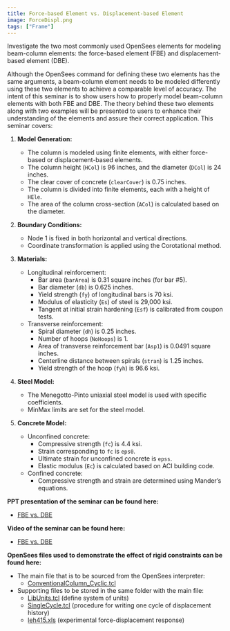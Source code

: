 ```yaml
---
title: Force-based Element vs. Displacement-based Element
image: ForceDispl.png
tags: ["Frame"]
---
```


Investigate the two most commonly used OpenSees elements for modeling beam-column
elements: the force-based element (FBE) and displacement-based element (DBE). 


Although the OpenSees command for defining these two elements has the
same arguments, a beam-column element needs to be modeled differently
using these two elements to achieve a comparable level of accuracy. The
intent of this seminar is to show users how to properly model
beam-column elements with both FBE and DBE. The theory behind these two
elements along with two examples will be presented to users to enhance
their understanding of the elements and assure their correct
application. This seminar covers:

<ol>
<li>
<p><strong>Model Generation:</strong></p>
<ul>
<li>The column is modeled using finite elements, with either force-based or displacement-based elements.</li>
<li>The column height (<code>HCol</code>) is 96 inches, and the diameter (<code>DCol</code>) is 24 inches.</li>
<li>The clear cover of concrete (<code>clearCover</code>) is 0.75 inches.</li>
<li>The column is divided into finite elements, each with a height of <code>HEle</code>.</li>
<li>The area of the column cross-section (<code>ACol</code>) is calculated based on the diameter.</li>
</ul>
</li>
<li>
<p><strong>Boundary Conditions:</strong></p>
<ul>
<li>Node 1 is fixed in both horizontal and vertical directions.</li>
<li>Coordinate transformation is applied using the Corotational method.</li>
</ul>
</li>
<li>
<p><strong>Materials:</strong></p>
<ul>
<li>Longitudinal reinforcement:
<ul>
<li>Bar area (<code>barArea</code>) is 0.31 square inches (for bar #5).</li>
<li>Bar diameter (<code>db</code>) is 0.625 inches.</li>
<li>Yield strength (<code>fy</code>) of longitudinal bars is 70 ksi.</li>
<li>Modulus of elasticity (<code>Es</code>) of steel is 29,000 ksi.</li>
<li>Tangent at initial strain hardening (<code>Esf</code>) is calibrated from coupon tests.</li>
</ul>
</li>
<li>Transverse reinforcement:
<ul>
<li>Spiral diameter (<code>dh</code>) is 0.25 inches.</li>
<li>Number of hoops (<code>NoHoops</code>) is 1.</li>
<li>Area of transverse reinforcement bar (<code>Asp1</code>) is 0.0491 square inches.</li>
<li>Centerline distance between spirals (<code>stran</code>) is 1.25 inches.</li>
<li>Yield strength of the hoop (<code>fyh</code>) is 96.6 ksi.</li>
</ul>
</li>
</ul>
</li>
<li>
<p><strong>Steel Model:</strong></p>
<ul>
<li>The Menegotto-Pinto uniaxial steel model is used with specific coefficients.</li>
<li>MinMax limits are set for the steel model.</li>
</ul>
</li>
<li>
<p><strong>Concrete Model:</strong></p>
<ul>
<li>Unconfined concrete:
<ul>
<li>Compressive strength (<code>fc</code>) is 4.4 ksi.</li>
<li>Strain corresponding to <code>fc</code> is <code>eps0</code>.</li>
<li>Ultimate strain for unconfined concrete is <code>epss</code>.</li>
<li>Elastic modulus (<code>Ec</code>) is calculated based on ACI building code.</li>
</ul>
</li>
<li>Confined concrete:
<ul>
<li>Compressive strength and strain are determined using Mander’s equations.</li>
</ul>
</li>
</ul>
</li>
</ol>

<p><strong>PPT presentation of the seminar can be found
here:</strong></p>
<ul>
<li><a href="Media:_FBEvsDBE_final.pdf" title="wikilink">FBE vs.
DBE</a></li>
</ul>
<p><strong>Video of the seminar can be found here:</strong></p>
<ul>
<li><a href="http://www.youtube.com/watch?v=yk-1k2aF53E">FBE vs.
DBE</a></li>
</ul>
<p><strong>OpenSees files used to demonstrate the effect of rigid
constraints can be found here:</strong></p>
<ul>
<li>The main file that is to be sourced from the OpenSees interpreter:
<ul>
<li><a href="ConventionalColumn_Cyclic.tcl"
title="wikilink">ConventionalColumn_Cyclic.tcl</a></li>
</ul></li>
<li>Supporting files to be stored in the same folder with the main file:
<ul>
<li><a href="LibUnits.tcl" title="wikilink">LibUnits.tcl</a> (define
system of units)</li>
<li><a href="SingleCycle.tcl" title="wikilink">SingleCycle.tcl</a>
(procedure for writing one cycle of displacement history)</li>
<li><a href="Media:_leh415.xls" title="wikilink">leh415.xls</a>
(experimental force-displacement response)</li>
</ul></li>
</ul>
